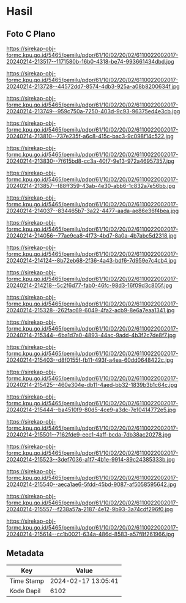 # Hasil

## Foto C Plano

https://sirekap-obj-formc.kpu.go.id/5465/pemilu/pdpr/61/10/02/20/02/6110022002017-20240214-213517--1171580b-16b0-4318-be74-993661434dbd.jpg

https://sirekap-obj-formc.kpu.go.id/5465/pemilu/pdpr/61/10/02/20/02/6110022002017-20240214-213728--44572dd7-8574-4db3-925a-a08b8200634f.jpg

https://sirekap-obj-formc.kpu.go.id/5465/pemilu/pdpr/61/10/02/20/02/6110022002017-20240214-213749--959c750a-7250-403d-9c93-96375ed4e3cb.jpg

https://sirekap-obj-formc.kpu.go.id/5465/pemilu/pdpr/61/10/02/20/02/6110022002017-20240214-213810--737e235f-a6c8-415c-bac3-9c098f14c522.jpg

https://sirekap-obj-formc.kpu.go.id/5465/pemilu/pdpr/61/10/02/20/02/6110022002017-20240214-213830--7f615bd8-cc3a-40f7-9e13-972a46957357.jpg

https://sirekap-obj-formc.kpu.go.id/5465/pemilu/pdpr/61/10/02/20/02/6110022002017-20240214-213857--f88ff359-43ab-4e30-abb6-1c832a7e56bb.jpg

https://sirekap-obj-formc.kpu.go.id/5465/pemilu/pdpr/61/10/02/20/02/6110022002017-20240214-214037--834465b7-3a22-4477-aada-ae86e36f4bea.jpg

https://sirekap-obj-formc.kpu.go.id/5465/pemilu/pdpr/61/10/02/20/02/6110022002017-20240214-214056--77ae9ca8-4f73-4bd7-8a0a-4b7abc5d2318.jpg

https://sirekap-obj-formc.kpu.go.id/5465/pemilu/pdpr/61/10/02/20/02/6110022002017-20240214-214124--8b72eb68-2f36-4a43-bdf6-7d959e7c4cb4.jpg

https://sirekap-obj-formc.kpu.go.id/5465/pemilu/pdpr/61/10/02/20/02/6110022002017-20240214-214218--5c2f6d77-fab0-46fc-98d3-16f09d3c805f.jpg

https://sirekap-obj-formc.kpu.go.id/5465/pemilu/pdpr/61/10/02/20/02/6110022002017-20240214-215328--262fac69-6049-4fa2-acb9-8e6a7eaa1341.jpg

https://sirekap-obj-formc.kpu.go.id/5465/pemilu/pdpr/61/10/02/20/02/6110022002017-20240214-215344--6ba1d7a0-4893-44ac-9add-4b3f2c7de8f7.jpg

https://sirekap-obj-formc.kpu.go.id/5465/pemilu/pdpr/61/10/02/20/02/6110022002017-20240214-215403--d8f0155f-fb11-493f-a4ea-60dd0648422c.jpg

https://sirekap-obj-formc.kpu.go.id/5465/pemilu/pdpr/61/10/02/20/02/6110022002017-20240214-215425--460e304e-db11-4aed-bb32-1839b3b1c64c.jpg

https://sirekap-obj-formc.kpu.go.id/5465/pemilu/pdpr/61/10/02/20/02/6110022002017-20240214-215444--ba4510f9-80d5-4ce9-a3dc-7e10414772e5.jpg

https://sirekap-obj-formc.kpu.go.id/5465/pemilu/pdpr/61/10/02/20/02/6110022002017-20240214-215501--7162fde9-eec1-4aff-bcda-7db38ac20278.jpg

https://sirekap-obj-formc.kpu.go.id/5465/pemilu/pdpr/61/10/02/20/02/6110022002017-20240214-215523--3def7036-a1f7-4b1e-9914-89c24385333b.jpg

https://sirekap-obj-formc.kpu.go.id/5465/pemilu/pdpr/61/10/02/20/02/6110022002017-20240214-215540--aeca1ae6-5fdd-45bd-9087-af5058595642.jpg

https://sirekap-obj-formc.kpu.go.id/5465/pemilu/pdpr/61/10/02/20/02/6110022002017-20240214-215557--f238a57a-2187-4e12-9b93-3a74cdf296f0.jpg

https://sirekap-obj-formc.kpu.go.id/5465/pemilu/pdpr/61/10/02/20/02/6110022002017-20240214-215614--cc1b0021-634a-486d-8583-a57f8f261966.jpg


## Metadata

| Key        | Value               |
| ---------- | ------------------- |
| Time Stamp | 2024-02-17 13:05:41 |
| Kode Dapil | 6102                |




